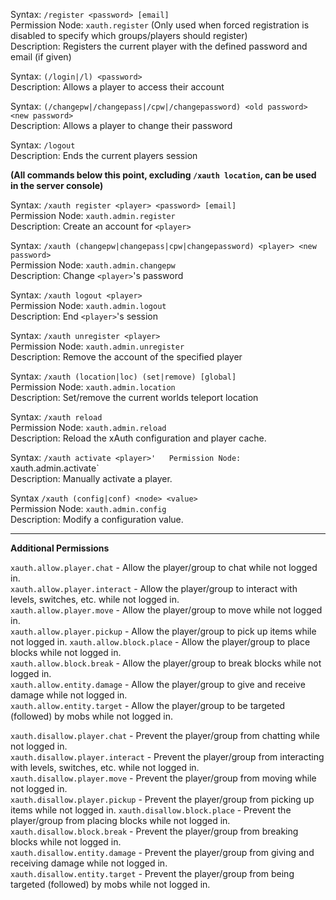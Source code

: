 Syntax: `/register <password> [email]`  
Permission Node: `xauth.register` (Only used when forced registration is disabled to specify which groups/players should register)  
Description: Registers the current player with the defined password and email (if given)

Syntax: `(/login|/l) <password>`  
Description: Allows a player to access their account  

Syntax: `(/changepw|/changepass|/cpw|/changepassword) <old password> <new password>`  
Description: Allows a player to change their password

Syntax: `/logout`  
Description: Ends the current players session

**(All commands below this point, excluding `/xauth location`, can be used in the server console)**

Syntax: `/xauth register <player> <password> [email]`  
Permission Node: `xauth.admin.register`  
Description: Create an account for `<player>`

Syntax: `/xauth (changepw|changepass|cpw|changepassword) <player> <new password>`  
Permission Node: `xauth.admin.changepw`  
Description: Change `<player>`'s password

Syntax: `/xauth logout <player>`  
Permission Node: `xauth.admin.logout`  
Description: End `<player>`'s session

Syntax: `/xauth unregister <player>`  
Permission Node: `xauth.admin.unregister`  
Description: Remove the account of the specified player

Syntax: `/xauth (location|loc) (set|remove) [global]`  
Permission Node: `xauth.admin.location`  
Description: Set/remove the current worlds teleport location

Syntax: `/xauth reload`  
Permission Node: `xauth.admin.reload`  
Description: Reload the xAuth configuration and player cache.

Syntax: `/xauth activate <player>'  
Permission Node: `xauth.admin.activate`  
Description: Manually activate a player.

Syntax `/xauth (config|conf) <node> <value>`  
Permission Node: `xauth.admin.config`  
Description: Modify a configuration value.

***

**Additional Permissions**  

`xauth.allow.player.chat` - Allow the player/group to chat while not logged in.  
`xauth.allow.player.interact` - Allow the player/group to interact with levels, switches, etc. while not logged in.  
`xauth.allow.player.move` - Allow the player/group to move while not logged in.  
`xauth.allow.player.pickup` - Allow the player/group to pick up items while not logged in.
`xauth.allow.block.place` - Allow the player/group to place blocks while not logged in.  
`xauth.allow.block.break` - Allow the player/group to break blocks while not logged in.  
`xauth.allow.entity.damage` - Allow the player/group to give and receive damage while not logged in.  
`xauth.allow.entity.target` - Allow the player/group to be targeted (followed) by mobs while not logged in.

`xauth.disallow.player.chat` - Prevent the player/group from chatting while not logged in.  
`xauth.disallow.player.interact` - Prevent the player/group from interacting with levels, switches, etc. while not logged in.  
`xauth.disallow.player.move` - Prevent the player/group from moving while not logged in.  
`xauth.disallow.player.pickup` - Prevent the player/group from picking up items while not logged in.
`xauth.disallow.block.place` - Prevent the player/group from placing blocks while not logged in.  
`xauth.disallow.block.break` - Prevent the player/group from breaking blocks while not logged in.  
`xauth.disallow.entity.damage` - Prevent the player/group from giving and receiving damage while not logged in.  
`xauth.disallow.entity.target` - Prevent the player/group from being targeted (followed) by mobs while not logged in.